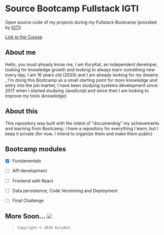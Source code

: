 # Source Bootcamp Fullstack IGTI
Open source code of my projects during my Fullstack Bootcamp (provided by [IGTI](https://www.igti.com.br/))

[Link to the Course](https://www.igti.com.br/custom/bootcamp-desenvolvedor-full-stack/)

## About me
Hello, you must already know me, I am KuryKat, an independent developer, looking for knowledge growth and looking to always learn something new every day, I am 16 years old (2020) and I am already looking for my dreams , I'm doing this Bootcamp as a small starting point for more knowledge and entry into the job market, I have been studying systems development since 2017 when I started studying JavaScript and since then I am looking to improve my tools (knowledge)

## About this
This repository was built with the intent of "documenting" my achievements and learning from Bootcamp, I have a repository for everything I learn, but I keep it private (for now, I intend to organize them and make them public)

## Bootcamp modules
- [x] Fundamentals
- [ ] API development
- [ ] Frontend with React
- [ ] Data persistence, Code Versioning and Deployment
- [ ] Final Challenge


## More Soon... <img src="https://cdn.discordapp.com/emojis/755117407655428127.gif?v=1">

>     Copyright © 2020 KuryKat